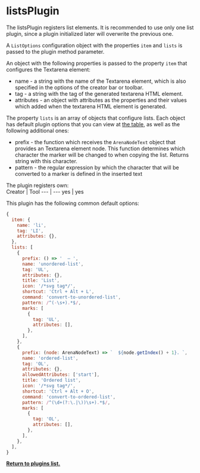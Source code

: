 # listsPlugin
The listsPlugin registers list elements. It is recommended to use only one list plugin, since a plugin initialized later will overwrite the previous one.

A `ListOptions` configuration  object with the properties `item` and `lists` is passed to the plugin method parameter.

An object with the following properties is passed to the property `item` that configures the Textarena element:
* name - a string with the name of the Textarena element, which is also specified in the options of the creator bar or toolbar.
* tag -  a string with the tag of the generated textarena HTML element.
* attributes - an object with attributes as the properties and their values which added when the textarena HTML element is generated.

The property `lists` is an array of objects that configure lists. Each object has default plugin options that you can view at [the table](../plugins.md#default-plugin-options), as well as the following additional ones:
* prefix - the function which receives the `ArenaNodeText` object that provides an Textarena element node. This function determines which character the marker will be changed to when copying the list. Returns string with this character.
* pattern - the regular expression by which the character that will be converted to a marker is defined in the inserted text

The plugin registers own:  
Creator | Tool
--- | ---
yes | yes

This plugin has the following common default options: 
```js
{
  item: {
    name: 'li',
    tag: 'LI',
    attributes: {},
  },
  lists: [
    {
      prefix: () => '  — ',
      name: 'unordered-list',
      tag: 'UL',
      attributes: {},
      title: 'List',
      icon: '/*svg tag*/',
      shortcut: 'Ctrl + Alt + L',
      command: 'convert-to-unordered-list',
      pattern: /^(-\s+).*$/,
      marks: [
        {
          tag: 'UL',
          attributes: [],
        },
      ],
    },
    {
      prefix: (node: ArenaNodeText) => `  ${node.getIndex() + 1}. `,
      name: 'ordered-list',
      tag: 'OL',
      attributes: {},
      allowedAttributes: ['start'],
      title: 'Ordered list',
      icon: '/*svg tag*/',
      shortcut: 'Ctrl + Alt + O',
      command: 'convert-to-ordered-list',
      pattern: /^(\d+(?:\.|\))\s+).*$/,
      marks: [
        {
          tag: 'OL',
          attributes: [],
        },
      ],
    },
  ],
}
```

**[Return to plugins list.](../plugins.md#list-of-standard-plugins)**
